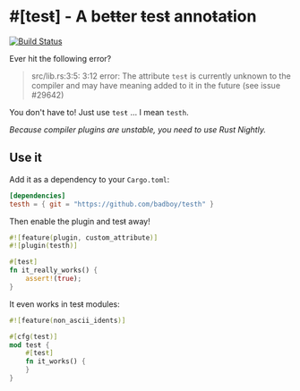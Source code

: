 # #[tesŧ] - A beŧŧer ŧesŧ annoŧaŧion

[![Build Status](https://travis-ci.org/badboy/testh.svg?branch=master)](https://travis-ci.org/badboy/testh)

Ever hit the following error?

> src/lib.rs:3:5: 3:12 error: The attribute `tesŧ` is currently unknown to the compiler and may have meaning added to it in the future (see issue #29642)

You don't have to! Just use `tesŧ` … I mean `testh`.

*Because compiler plugins are unstable, you need to use Rust Nightly.*

## Use it

Add it as a dependency to your `Cargo.toml`:

```toml
[dependencies]
testh = { git = "https://github.com/badboy/testh" }
```

Then enable the plugin and tesŧ away!

```rust
#![feature(plugin, custom_attribute)]
#![plugin(testh)]

#[tesŧ]
fn it_really_works() {
    assert!(true);
}
```

It even works in tesŧ modules:

```rust
#![feature(non_ascii_idents)]

#[cfg(test)]
mod tesŧ {
    #[tesŧ]
    fn it_works() {
    }
}
```
